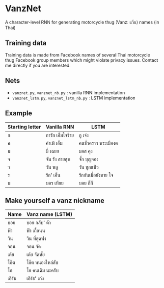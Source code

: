 # VanzNet
A character-level RNN for generating motorcycle thug (Vanz: แว๊น) names (in Thai)

## Training data
Training data is made from Facebook names of several Thai motorcycle thug Facebook group members which might violate privacy issues.
Contact me directly if you are interested.

## Nets
- `vanznet.py`, `vanznet_nb.py` : vanilla RNN implementation
- `vanznet_lstm.py`, `vanznet_lstm_nb.py` : LSTM implementation

## Example

Starting letter | Vanilla RNN | LSTM
----- | ----- | -----
ก | การัก เอ็มใจร้าย | กู เจ๋ง
ค | คำเพิ เอ็ม | คนชั่วคราว พระเมืองต
ม | มี่ เฉยย | มอส คุง
จ | จัน รัง สายสุข | จั้ก บุญจอง
ว | วัน พลู | วัน ทูกแป้ว
ร | รัก' เอ็น | รักกันเมื่อยังหาย ใจ
บ | บอร เทียย | บอย ก็กี

## Make yourself a vanz nickname

Name | Vanz name (LSTM)
---- | ----
บอย | บอย กลับ' ต้า
ฟ้า | ฟ้า เถื่อนน
วิน | วิน ที่สุดฟง
จอน | จอน จัด
เต้ย | เต้ย จัดหั้ย
โอ๊ต | โอ๊ต หนองใหล่สับ
โอ | โอ คนเดิม นะครับ
เอิร์ธ | เอิร์ธ' เก่ง
